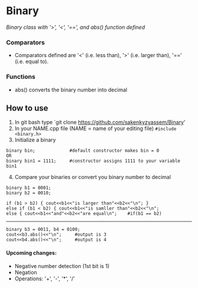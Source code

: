 # Binary
*Binary class with '>', '&lt;', '==', and abs() function defined*

### Comparators

* Comparators defined are '<' (i.e. less than), '>' (i.e. larger than), '==' (i.e. equal to).

### Functions

* abs() converts the binary number into decimal

## How to use

1. In git bash type `git clone https://github.com/sakenkyzyassem/Binary'
2. In your NAME.cpp file (NAME = name of your editing file) `#include <binary.h>`
3. Initialize a binary
```
binary bin;             #default constructor makes bin = 0
OR
binary bin1 = 1111;     #constructor assigns 1111 to your variable bin1
```
4. Compare your binaries or convert you binary number to decimal
```
binary b1 = 0001;
binary b2 = 0010;

if (b1 > b2) { cout<<b1<<"is larger than"<<b2<<"\n"; }
else if (b1 < b2) { cout<<b1<<"is samller than"<<b2<<"\n";
else { cout<<b1<<"and"<<b2<<"are equal\n";    #if(b1 == b2)
```
--------------------------------------------------------------------
```
binary b3 = 0011, b4 = 0100;
cout<<b3.abs()<<"\n";     #output is 3
cout<<b4.abs()<<"\n";     #output is 4
```

#### Upcoming changes:
* Negative number detection (1st bit is 1)
* Negation
* Operations: '+', '-', '*', '/'
